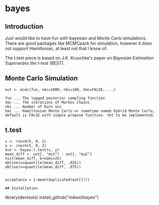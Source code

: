 # bayes

## Introduction
Just would like to have fun with bayesian and Monte Carlo simulations. There are good packages like MCMCpack for simulation, however it does not support Hamiltonian, at least not that I know of.

The t.test piece is based on J.K. Kruschke's paper on _Bayesian Estimation Supersedes the t-test_ (BEST).

## Monte Carlo Simulation

```
out <- mcmc(fun, nmc=1000, nbi=100, hmc=FALSE, ...)

fun ... The logged posterior sampling function
nmc ... The iterations of Markov Chains
nbi ... Number of burn ins
hmc ... Hamiltonian Monte Carlo or sometime named hybrid Monte Carlo, default is FALSE with simple propose function. Yet to be implemented.

```


## t.test

```
x <- rnorm(5, 0, 1)
y <- rnorm(5, 0, 2)
out <- bayes.t.test(x, y)
mean_diff <- out[, "mu1"] - out[, "mu2"]
hist(mean_diff, breaks=25)
abline(v=quantile(mean_diff, .025))
abline(v=quantile(mean_diff, .975))


acceptance = 1-mean(duplicated(out[])))

## Installation

```
library(devtools)
install_github("mikexl/bayes")
```
